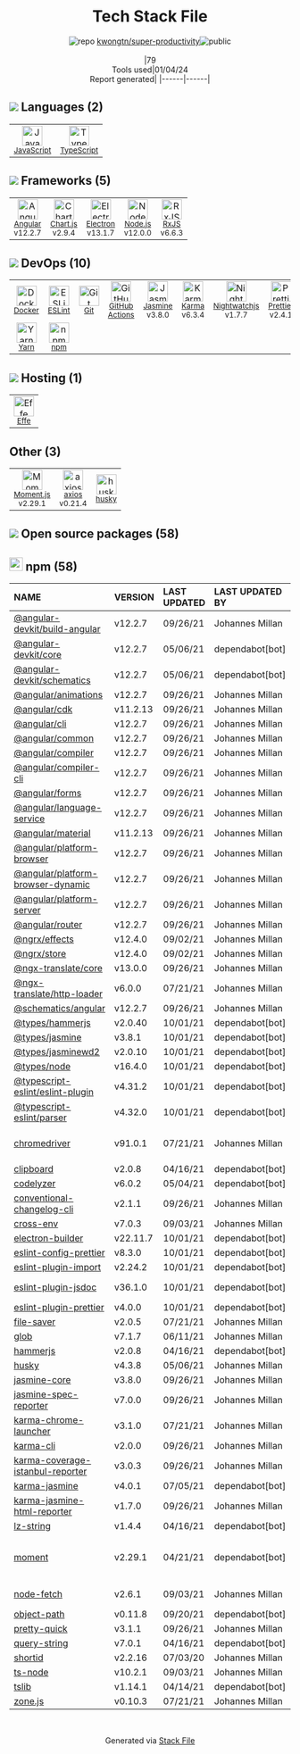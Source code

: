 <!--
&lt;--- Readme.md Snippet without images Start ---&gt;
## Tech Stack
kwongtn/super-productivity is built on the following main stack:

- [Jasmine](http://jasmine.github.io/) – Javascript Testing Framework
- [Node.js](http://nodejs.org/) – Frameworks (Full Stack)
- [JavaScript](https://developer.mozilla.org/en-US/docs/Web/JavaScript) – Languages
- [Karma](http://karma-runner.github.io/) – Browser Testing
- [TypeScript](http://www.typescriptlang.org) – Languages
- [RxJS](http://reactivex.io/rxjs/) – Concurrency Frameworks
- [Electron](http://electron.atom.io/) – Cross-Platform Desktop Development
- [ESLint](http://eslint.org/) – Code Review
- [Moment.js](http://momentjs.com/) – Javascript Utilities & Libraries
- [Angular](https://angular.io) – Javascript MVC Frameworks
- [Chart.js](http://www.chartjs.org/) – Charting Libraries
- [Nightwatchjs](http://nightwatchjs.org/) – Browser Testing
- [Effe](http://redbeardlab.github.io/2016/03/05/effe.html) – Serverless / Task Processing
- [axios](https://github.com/mzabriskie/axios) – Javascript Utilities & Libraries
- [Yarn](https://yarnpkg.com/) – Front End Package Manager
- [Prettier](https://prettier.io/) – Code Review
- [GitHub Actions](https://github.com/features/actions) – Continuous Integration
- [Docker](https://www.docker.com/) – Virtual Machine Platforms & Containers

Full tech stack [here](/techstack.md)

&lt;--- Readme.md Snippet without images End ---&gt;

&lt;--- Readme.md Snippet with images Start ---&gt;
## Tech Stack
kwongtn/super-productivity is built on the following main stack:

- <img width='25' height='25' src='https://img.stackshare.io/service/831/7c0b595409af531b9cdeb07f8c513e8b.png' alt='Jasmine'/> [Jasmine](http://jasmine.github.io/) – Javascript Testing Framework
- <img width='25' height='25' src='https://img.stackshare.io/service/1011/n1JRsFeB_400x400.png' alt='Node.js'/> [Node.js](http://nodejs.org/) – Frameworks (Full Stack)
- <img width='25' height='25' src='https://img.stackshare.io/service/1209/javascript.jpeg' alt='JavaScript'/> [JavaScript](https://developer.mozilla.org/en-US/docs/Web/JavaScript) – Languages
- <img width='25' height='25' src='https://img.stackshare.io/service/1420/TidYGd6a.png' alt='Karma'/> [Karma](http://karma-runner.github.io/) – Browser Testing
- <img width='25' height='25' src='https://img.stackshare.io/service/1612/bynNY5dJ.jpg' alt='TypeScript'/> [TypeScript](http://www.typescriptlang.org) – Languages
- <img width='25' height='25' src='https://img.stackshare.io/service/1796/984368.png' alt='RxJS'/> [RxJS](http://reactivex.io/rxjs/) – Concurrency Frameworks
- <img width='25' height='25' src='https://img.stackshare.io/service/2946/default_18a71b65e69d7aef5f218ae07f64eb6e1594c444.jpg' alt='Electron'/> [Electron](http://electron.atom.io/) – Cross-Platform Desktop Development
- <img width='25' height='25' src='https://img.stackshare.io/service/3337/Q4L7Jncy.jpg' alt='ESLint'/> [ESLint](http://eslint.org/) – Code Review
- <img width='25' height='25' src='https://img.stackshare.io/service/3643/Xrtdc94q_400x400.png' alt='Moment.js'/> [Moment.js](http://momentjs.com/) – Javascript Utilities & Libraries
- <img width='25' height='25' src='https://img.stackshare.io/service/3745/cb8U-gL6_400x400.jpg' alt='Angular'/> [Angular](https://angular.io) – Javascript MVC Frameworks
- <img width='25' height='25' src='https://img.stackshare.io/service/3866/_GD1-XrU_400x400.jpg' alt='Chart.js'/> [Chart.js](http://www.chartjs.org/) – Charting Libraries
- <img width='25' height='25' src='https://img.stackshare.io/service/4125/Ihf7jKaE.png' alt='Nightwatchjs'/> [Nightwatchjs](http://nightwatchjs.org/) – Browser Testing
- <img width='25' height='25' src='https://img.stackshare.io/no-img-open-source.png' alt='Effe'/> [Effe](http://redbeardlab.github.io/2016/03/05/effe.html) – Serverless / Task Processing
- <img width='25' height='25' src='https://img.stackshare.io/no-img-open-source.png' alt='axios'/> [axios](https://github.com/mzabriskie/axios) – Javascript Utilities & Libraries
- <img width='25' height='25' src='https://img.stackshare.io/service/5848/44mC-kJ3.jpg' alt='Yarn'/> [Yarn](https://yarnpkg.com/) – Front End Package Manager
- <img width='25' height='25' src='https://img.stackshare.io/service/7035/default_66f265943abed56bcdbfca1c866a4261b1fbb063.jpg' alt='Prettier'/> [Prettier](https://prettier.io/) – Code Review
- <img width='25' height='25' src='https://img.stackshare.io/service/11563/actions.png' alt='GitHub Actions'/> [GitHub Actions](https://github.com/features/actions) – Continuous Integration
- <img width='25' height='25' src='https://img.stackshare.io/service/586/n4u37v9t_400x400.png' alt='Docker'/> [Docker](https://www.docker.com/) – Virtual Machine Platforms & Containers

Full tech stack [here](/techstack.md)

&lt;--- Readme.md Snippet with images End ---&gt;
-->
<div align="center">

# Tech Stack File
![](https://img.stackshare.io/repo.svg "repo") [kwongtn/super-productivity](https://github.com/kwongtn/super-productivity)![](https://img.stackshare.io/public_badge.svg "public")
<br/><br/>
|79<br/>Tools used|01/04/24 <br/>Report generated|
|------|------|
</div>

## <img src='https://img.stackshare.io/languages.svg'/> Languages (2)
<table><tr>
  <td align='center'>
  <img width='36' height='36' src='https://img.stackshare.io/service/1209/javascript.jpeg' alt='JavaScript'>
  <br>
  <sub><a href="https://developer.mozilla.org/en-US/docs/Web/JavaScript">JavaScript</a></sub>
  <br>
  <sub></sub>
</td>

<td align='center'>
  <img width='36' height='36' src='https://img.stackshare.io/service/1612/bynNY5dJ.jpg' alt='TypeScript'>
  <br>
  <sub><a href="http://www.typescriptlang.org">TypeScript</a></sub>
  <br>
  <sub></sub>
</td>

</tr>
</table>

## <img src='https://img.stackshare.io/frameworks.svg'/> Frameworks (5)
<table><tr>
  <td align='center'>
  <img width='36' height='36' src='https://img.stackshare.io/service/3745/cb8U-gL6_400x400.jpg' alt='Angular'>
  <br>
  <sub><a href="https://angular.io">Angular</a></sub>
  <br>
  <sub>v12.2.7</sub>
</td>

<td align='center'>
  <img width='36' height='36' src='https://img.stackshare.io/service/3866/_GD1-XrU_400x400.jpg' alt='Chart.js'>
  <br>
  <sub><a href="http://www.chartjs.org/">Chart.js</a></sub>
  <br>
  <sub>v2.9.4</sub>
</td>

<td align='center'>
  <img width='36' height='36' src='https://img.stackshare.io/service/2946/default_18a71b65e69d7aef5f218ae07f64eb6e1594c444.jpg' alt='Electron'>
  <br>
  <sub><a href="http://electron.atom.io/">Electron</a></sub>
  <br>
  <sub>v13.1.7</sub>
</td>

<td align='center'>
  <img width='36' height='36' src='https://img.stackshare.io/service/1011/n1JRsFeB_400x400.png' alt='Node.js'>
  <br>
  <sub><a href="http://nodejs.org/">Node.js</a></sub>
  <br>
  <sub>v12.0.0</sub>
</td>

<td align='center'>
  <img width='36' height='36' src='https://img.stackshare.io/service/1796/984368.png' alt='RxJS'>
  <br>
  <sub><a href="http://reactivex.io/rxjs/">RxJS</a></sub>
  <br>
  <sub>v6.6.3</sub>
</td>

</tr>
</table>

## <img src='https://img.stackshare.io/devops.svg'/> DevOps (10)
<table><tr>
  <td align='center'>
  <img width='36' height='36' src='https://img.stackshare.io/service/586/n4u37v9t_400x400.png' alt='Docker'>
  <br>
  <sub><a href="https://www.docker.com/">Docker</a></sub>
  <br>
  <sub></sub>
</td>

<td align='center'>
  <img width='36' height='36' src='https://img.stackshare.io/service/3337/Q4L7Jncy.jpg' alt='ESLint'>
  <br>
  <sub><a href="http://eslint.org/">ESLint</a></sub>
  <br>
  <sub></sub>
</td>

<td align='center'>
  <img width='36' height='36' src='https://img.stackshare.io/service/1046/git.png' alt='Git'>
  <br>
  <sub><a href="http://git-scm.com/">Git</a></sub>
  <br>
  <sub></sub>
</td>

<td align='center'>
  <img width='36' height='36' src='https://img.stackshare.io/service/11563/actions.png' alt='GitHub Actions'>
  <br>
  <sub><a href="https://github.com/features/actions">GitHub Actions</a></sub>
  <br>
  <sub></sub>
</td>

<td align='center'>
  <img width='36' height='36' src='https://img.stackshare.io/service/831/7c0b595409af531b9cdeb07f8c513e8b.png' alt='Jasmine'>
  <br>
  <sub><a href="http://jasmine.github.io/">Jasmine</a></sub>
  <br>
  <sub>v3.8.0</sub>
</td>

<td align='center'>
  <img width='36' height='36' src='https://img.stackshare.io/service/1420/TidYGd6a.png' alt='Karma'>
  <br>
  <sub><a href="http://karma-runner.github.io/">Karma</a></sub>
  <br>
  <sub>v6.3.4</sub>
</td>

<td align='center'>
  <img width='36' height='36' src='https://img.stackshare.io/service/4125/Ihf7jKaE.png' alt='Nightwatchjs'>
  <br>
  <sub><a href="http://nightwatchjs.org/">Nightwatchjs</a></sub>
  <br>
  <sub>v1.7.7</sub>
</td>

<td align='center'>
  <img width='36' height='36' src='https://img.stackshare.io/service/7035/default_66f265943abed56bcdbfca1c866a4261b1fbb063.jpg' alt='Prettier'>
  <br>
  <sub><a href="https://prettier.io/">Prettier</a></sub>
  <br>
  <sub>v2.4.1</sub>
</td>

</tr>
<tr>
  <td align='center'>
  <img width='36' height='36' src='https://img.stackshare.io/service/5848/44mC-kJ3.jpg' alt='Yarn'>
  <br>
  <sub><a href="https://yarnpkg.com/">Yarn</a></sub>
  <br>
  <sub></sub>
</td>

<td align='center'>
  <img width='36' height='36' src='https://img.stackshare.io/service/1120/lejvzrnlpb308aftn31u.png' alt='npm'>
  <br>
  <sub><a href="https://www.npmjs.com/">npm</a></sub>
  <br>
  <sub></sub>
</td>

</tr>
</table>

## <img src='https://img.stackshare.io/hosting.svg'/> Hosting (1)
<table><tr>
  <td align='center'>
  <img width='36' height='36' src='https://img.stackshare.io/no-img-open-source.png' alt='Effe'>
  <br>
  <sub><a href="http://redbeardlab.github.io/2016/03/05/effe.html">Effe</a></sub>
  <br>
  <sub></sub>
</td>

</tr>
</table>

## Other (3)
<table><tr>
  <td align='center'>
  <img width='36' height='36' src='https://img.stackshare.io/service/3643/Xrtdc94q_400x400.png' alt='Moment.js'>
  <br>
  <sub><a href="http://momentjs.com/">Moment.js</a></sub>
  <br>
  <sub>v2.29.1</sub>
</td>

<td align='center'>
  <img width='36' height='36' src='https://img.stackshare.io/no-img-open-source.png' alt='axios'>
  <br>
  <sub><a href="https://github.com/mzabriskie/axios">axios</a></sub>
  <br>
  <sub>v0.21.4</sub>
</td>

<td align='center'>
  <img width='36' height='36' src='https://img.stackshare.io/service/9527/5502029.jpeg' alt='husky'>
  <br>
  <sub><a href="https://github.com/typicode/husky">husky</a></sub>
  <br>
  <sub></sub>
</td>

</tr>
</table>


## <img src='https://img.stackshare.io/group.svg' /> Open source packages (58)</h2>

## <img width='24' height='24' src='https://img.stackshare.io/service/1120/lejvzrnlpb308aftn31u.png'/> npm (58)

|NAME|VERSION|LAST UPDATED|LAST UPDATED BY|LICENSE|VULNERABILITIES|
|:------|:------|:------|:------|:------|:------|
|[@angular-devkit/build-angular](https://www.npmjs.com/@angular-devkit/build-angular)|v12.2.7|09/26/21|Johannes Millan |MIT|N/A|
|[@angular-devkit/core](https://www.npmjs.com/@angular-devkit/core)|v12.2.7|05/06/21|dependabot[bot] |MIT|N/A|
|[@angular-devkit/schematics](https://www.npmjs.com/@angular-devkit/schematics)|v12.2.7|05/06/21|dependabot[bot] |MIT|N/A|
|[@angular/animations](https://www.npmjs.com/@angular/animations)|v12.2.7|09/26/21|Johannes Millan |MIT|N/A|
|[@angular/cdk](https://www.npmjs.com/@angular/cdk)|v11.2.13|09/26/21|Johannes Millan |MIT|N/A|
|[@angular/cli](https://www.npmjs.com/@angular/cli)|v12.2.7|09/26/21|Johannes Millan |MIT|N/A|
|[@angular/common](https://www.npmjs.com/@angular/common)|v12.2.7|09/26/21|Johannes Millan |MIT|N/A|
|[@angular/compiler](https://www.npmjs.com/@angular/compiler)|v12.2.7|09/26/21|Johannes Millan |MIT|N/A|
|[@angular/compiler-cli](https://www.npmjs.com/@angular/compiler-cli)|v12.2.7|09/26/21|Johannes Millan |MIT|N/A|
|[@angular/forms](https://www.npmjs.com/@angular/forms)|v12.2.7|09/26/21|Johannes Millan |MIT|N/A|
|[@angular/language-service](https://www.npmjs.com/@angular/language-service)|v12.2.7|09/26/21|Johannes Millan |MIT|N/A|
|[@angular/material](https://www.npmjs.com/@angular/material)|v11.2.13|09/26/21|Johannes Millan |MIT|N/A|
|[@angular/platform-browser](https://www.npmjs.com/@angular/platform-browser)|v12.2.7|09/26/21|Johannes Millan |MIT|N/A|
|[@angular/platform-browser-dynamic](https://www.npmjs.com/@angular/platform-browser-dynamic)|v12.2.7|09/26/21|Johannes Millan |MIT|N/A|
|[@angular/platform-server](https://www.npmjs.com/@angular/platform-server)|v12.2.7|09/26/21|Johannes Millan |MIT|N/A|
|[@angular/router](https://www.npmjs.com/@angular/router)|v12.2.7|09/26/21|Johannes Millan |MIT|N/A|
|[@ngrx/effects](https://www.npmjs.com/@ngrx/effects)|v12.4.0|09/02/21|Johannes Millan |MIT|N/A|
|[@ngrx/store](https://www.npmjs.com/@ngrx/store)|v12.4.0|09/02/21|Johannes Millan |MIT|N/A|
|[@ngx-translate/core](https://www.npmjs.com/@ngx-translate/core)|v13.0.0|09/26/21|Johannes Millan |MIT|N/A|
|[@ngx-translate/http-loader](https://www.npmjs.com/@ngx-translate/http-loader)|v6.0.0|07/21/21|Johannes Millan |MIT|N/A|
|[@schematics/angular](https://www.npmjs.com/@schematics/angular)|v12.2.7|09/26/21|Johannes Millan |MIT|N/A|
|[@types/hammerjs](https://www.npmjs.com/@types/hammerjs)|v2.0.40|10/01/21|dependabot[bot] |MIT|N/A|
|[@types/jasmine](https://www.npmjs.com/@types/jasmine)|v3.8.1|10/01/21|dependabot[bot] |MIT|N/A|
|[@types/jasminewd2](https://www.npmjs.com/@types/jasminewd2)|v2.0.10|10/01/21|dependabot[bot] |MIT|N/A|
|[@types/node](https://www.npmjs.com/@types/node)|v16.4.0|10/01/21|dependabot[bot] |MIT|N/A|
|[@typescript-eslint/eslint-plugin](https://www.npmjs.com/@typescript-eslint/eslint-plugin)|v4.31.2|10/01/21|dependabot[bot] |MIT|N/A|
|[@typescript-eslint/parser](https://www.npmjs.com/@typescript-eslint/parser)|v4.32.0|10/01/21|dependabot[bot] |BSD-2-Clause|N/A|
|[chromedriver](https://www.npmjs.com/chromedriver)|v91.0.1|07/21/21|Johannes Millan |Apache-2.0|[CVE-2023-26156](https://github.com/advisories/GHSA-hm92-vgmw-qfmx) (Moderate)|
|[clipboard](https://www.npmjs.com/clipboard)|v2.0.8|04/16/21|dependabot[bot] |MIT|N/A|
|[codelyzer](https://www.npmjs.com/codelyzer)|v6.0.2|05/04/21|dependabot[bot] |MIT|N/A|
|[conventional-changelog-cli](https://www.npmjs.com/conventional-changelog-cli)|v2.1.1|09/26/21|Johannes Millan |ISC|N/A|
|[cross-env](https://www.npmjs.com/cross-env)|v7.0.3|09/03/21|Johannes Millan |MIT|N/A|
|[electron-builder](https://www.npmjs.com/electron-builder)|v22.11.7|10/01/21|dependabot[bot] |MIT|N/A|
|[eslint-config-prettier](https://www.npmjs.com/eslint-config-prettier)|v8.3.0|10/01/21|dependabot[bot] |MIT|N/A|
|[eslint-plugin-import](https://www.npmjs.com/eslint-plugin-import)|v2.24.2|10/01/21|dependabot[bot] |MIT|N/A|
|[eslint-plugin-jsdoc](https://www.npmjs.com/eslint-plugin-jsdoc)|v36.1.0|10/01/21|dependabot[bot] |BSD-3-Clause|N/A|
|[eslint-plugin-prettier](https://www.npmjs.com/eslint-plugin-prettier)|v4.0.0|10/01/21|dependabot[bot] |MIT|N/A|
|[file-saver](https://www.npmjs.com/file-saver)|v2.0.5|07/21/21|Johannes Millan |MIT|N/A|
|[glob](https://www.npmjs.com/glob)|v7.1.7|06/11/21|Johannes Millan |ISC|N/A|
|[hammerjs](https://www.npmjs.com/hammerjs)|v2.0.8|04/16/21|dependabot[bot] |MIT|N/A|
|[husky](https://www.npmjs.com/husky)|v4.3.8|05/06/21|Johannes Millan |MIT|N/A|
|[jasmine-core](https://www.npmjs.com/jasmine-core)|v3.8.0|09/26/21|Johannes Millan |MIT|N/A|
|[jasmine-spec-reporter](https://www.npmjs.com/jasmine-spec-reporter)|v7.0.0|09/26/21|Johannes Millan |Apache-2.0|N/A|
|[karma-chrome-launcher](https://www.npmjs.com/karma-chrome-launcher)|v3.1.0|07/21/21|Johannes Millan |MIT|N/A|
|[karma-cli](https://www.npmjs.com/karma-cli)|v2.0.0|09/26/21|Johannes Millan |MIT|N/A|
|[karma-coverage-istanbul-reporter](https://www.npmjs.com/karma-coverage-istanbul-reporter)|v3.0.3|09/26/21|Johannes Millan |MIT|N/A|
|[karma-jasmine](https://www.npmjs.com/karma-jasmine)|v4.0.1|07/05/21|dependabot[bot] |MIT|N/A|
|[karma-jasmine-html-reporter](https://www.npmjs.com/karma-jasmine-html-reporter)|v1.7.0|09/26/21|Johannes Millan |MIT|N/A|
|[lz-string](https://www.npmjs.com/lz-string)|v1.4.4|04/16/21|dependabot[bot] |MIT|N/A|
|[moment](https://www.npmjs.com/moment)|v2.29.1|04/21/21|dependabot[bot] |MIT|[CVE-2022-24785](https://github.com/advisories/GHSA-8hfj-j24r-96c4) (High)<br/>[CVE-2022-31129](https://github.com/advisories/GHSA-wc69-rhjr-hc9g) (High)|
|[node-fetch](https://www.npmjs.com/node-fetch)|v2.6.1|09/03/21|Johannes Millan |MIT|[CVE-2022-0235](https://github.com/advisories/GHSA-r683-j2x4-v87g) (High)|
|[object-path](https://www.npmjs.com/object-path)|v0.11.8|09/20/21|dependabot[bot] |MIT|N/A|
|[pretty-quick](https://www.npmjs.com/pretty-quick)|v3.1.1|09/26/21|Johannes Millan |MIT|N/A|
|[query-string](https://www.npmjs.com/query-string)|v7.0.1|04/16/21|dependabot[bot] |MIT|N/A|
|[shortid](https://www.npmjs.com/shortid)|v2.2.16|07/03/20|Johannes Millan |MIT|N/A|
|[ts-node](https://www.npmjs.com/ts-node)|v10.2.1|09/03/21|Johannes Millan |MIT|N/A|
|[tslib](https://www.npmjs.com/tslib)|v1.14.1|04/14/21|dependabot[bot] |0BSD|N/A|
|[zone.js](https://www.npmjs.com/zone.js)|v0.10.3|07/21/21|Johannes Millan |MIT|N/A|

<br/>
<div align='center'>

Generated via [Stack File](https://github.com/marketplace/stack-file)
